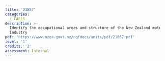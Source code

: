 ```yaml
---
title: '21857'
categories:
  - CAR1S
description: >-
  Identify the occupational areas and structure of the New Zealand motor
  industry
pdf: 'https://www.nzqa.govt.nz/nqfdocs/units/pdf/21857.pdf'
level: '1'
credits: '2'
assessment: Internal
---
```


